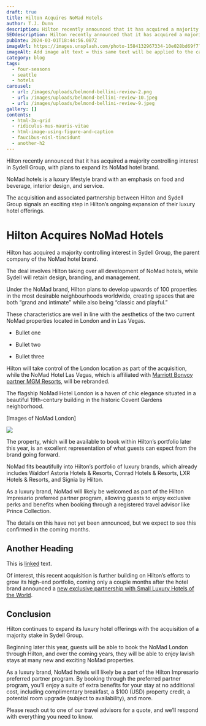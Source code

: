 ```yaml
---
draft: true
title: Hilton Acquires NoMad Hotels
author: T.J. Dunn
description: Hilton recently announced that it has acquired a majority controlling interest in Sydell Group, with plans to expand its NoMad hotel brand.
SEOdescription: Hilton recently announced that it has acquired a majority controlling interest in Sydell Group, with plans to expand its NoMad hotel brand.
pubDate: 2024-03-01T18:44:56.087Z
imageUrl: https://images.unsplash.com/photo-1584132967334-10e028bd69f7?q=80&w=2940&auto=format&fit=crop&ixlib=rb-4.0.3&ixid=M3wxMjA3fDB8MHxwaG90by1wYWdlfHx8fGVufDB8fHx8fA%3D%3D
imageAlt: Add image alt text = this same text will be applied to the carousel if used
category: blog
tags:
  - four-seasons
  - seattle
  - hotels
carousel:
  - url: /images/uploads/belmond-bellini-review-2.png
  - url: /images/uploads/belmond-bellini-review-10.jpeg
  - url: /images/uploads/belmond-bellini-review-9.jpeg
gallery: []
contents:
  - html-3x-grid
  - ridiculus-mus-mauris-vitae
  - html-image-using-figure-and-caption
  - faucibus-nisl-tincidunt
  - another-h2
---
```


Hilton recently announced that it has acquired a majority controlling interest in Sydell Group, with plans to expand its NoMad hotel brand.

NoMad hotels is a luxury lifestyle brand with an emphasis on food and beverage, interior design, and service.

The acquisition and associated partnership between Hilton and Sydell Group signals an exciting step in Hilton’s ongoing expansion of their luxury hotel offerings.

# Hilton Acquires NoMad Hotels

Hilton has acquired a majority controlling interest in Sydell Group, the parent company of the NoMad hotel brand.

The deal involves Hilton taking over all development of NoMad hotels, while Sydell will retain design, branding, and management.

Under the NoMad brand, Hilton plans to develop upwards of 100 properties in the most desirable neighbourhoods worldwide, creating spaces that are both “grand and intimate” while also being “classic and playful.”

These characteristics are well in line with the aesthetics of the two current NoMad properties located in London and in Las Vegas.

-   Bullet one
    
-   Bullet two
    
-   Bullet three
    

Hilton will take control of the London location as part of the acquisition, while the NoMad Hotel Las Vegas, which is affiliated with [Marriott Bonvoy partner MGM Resorts,](https://princeoftravel.com/news/marriott-mgm-partnership/) will be rebranded.

The flagship NoMad Hotel London is a haven of chic elegance situated in a beautiful 19th-century building in the historic Covent Gardens neighborhood.

[Images of NoMad London]

![](https://lh7-us.googleusercontent.com/yqdvrebWOp0Zq30Iv-UZ7qOm_pKcptMAhKIQUpvNNwuNkKX0oy-1sNPcpKP3PzLlqPkJy6QDXihxOZ2j3PRj2qz9OjM9GHJaPn_2Ks3BYXaNNtZuCcGLIGsAIRkk9d8tR0hexG8QRCQ_DaGBsLFgHJ4)

The property, which will be available to book within Hilton’s portfolio later this year, is an excellent representation of what guests can expect from the brand going forward.

NoMad fits beautifully into Hilton’s portfolio of luxury brands, which already includes Waldorf Astoria Hotels & Resorts, Conrad Hotels & Resorts, LXR Hotels & Resorts, and Signia by Hilton.

As a luxury brand, NoMad will likely be welcomed as part of the Hilton Impresario preferred partner program, allowing guests to enjoy exclusive perks and benefits when booking through a registered travel advisor like Prince Collection.

The details on this have not yet been announced, but we expect to see this confirmed in the coming months.

## Another Heading

This is [linked](https://princecollection.com) text.

Of interest, this recent acquisition is further building on Hilton’s efforts to grow its high-end portfolio, coming only a couple months after the hotel brand announced a [new exclusive partnership with Small Luxury Hotels of the World](https://princeoftravel.com/news/hilton-launches-partnership-with-small-luxury-hotels-of-the-world/).

## Conclusion

Hilton continues to expand its luxury hotel offerings with the acquisition of a majority stake in Sydell Group.

Beginning later this year, guests will be able to book the NoMad London through Hilton, and over the coming years, they will be able to enjoy lavish stays at many new and exciting NoMad properties.

As a luxury brand, NoMad hotels will likely be a part of the Hilton Impresario preferred partner program. By booking through the preferred partner program, you’ll enjoy a suite of extra benefits for your stay at no additional cost, including complimentary breakfast, a $100 (USD) property credit, a potential room upgrade (subject to availability), and more.

Please reach out to one of our travel advisors for a quote, and we’ll respond with everything you need to know.